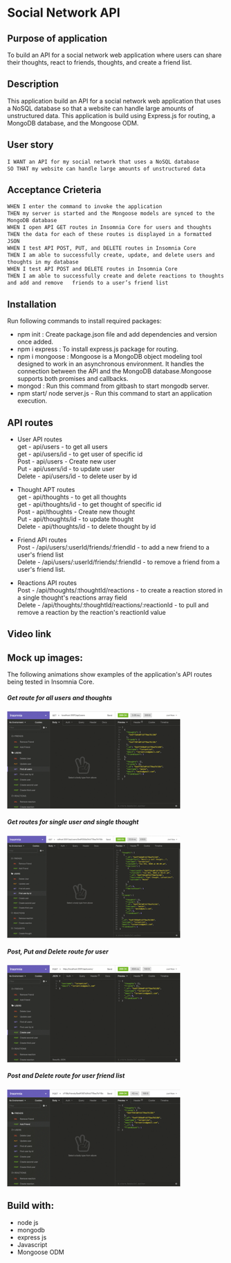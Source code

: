 # Social Network API

## Purpose of application
To build an API for a social network web application where users can share their thoughts, react to friends, thoughts, and create a friend list.

## Description
This application build an API for a social network web application that uses a NoSQL database
so that a website can handle large amounts of unstructured data. This application is build using Express.js for routing, a MongoDB database, and the Mongoose ODM.

## User story
```AS A social media startup  
I WANT an API for my social network that uses a NoSQL database  
SO THAT my website can handle large amounts of unstructured data  
```

## Acceptance Crieteria
```GIVEN a social network API  
WHEN I enter the command to invoke the application  
THEN my server is started and the Mongoose models are synced to the MongoDB database  
WHEN I open API GET routes in Insomnia Core for users and thoughts  
THEN the data for each of these routes is displayed in a formatted JSON  
WHEN I test API POST, PUT, and DELETE routes in Insomnia Core  
THEN I am able to successfully create, update, and delete users and thoughts in my database  
WHEN I test API POST and DELETE routes in Insomnia Core  
THEN I am able to successfully create and delete reactions to thoughts and add and remove   friends to a user’s friend list  
```

## Installation
Run following commands to install required packages:

* npm init : Create package.json file and add dependencies and version once added.
* npm i express : To install express.js package for routing.
* npm i mongoose : Mongoose is a MongoDB object modeling tool designed to work in an asynchronous environment. It handles the connection between the API and the MongoDB database.Mongoose supports both promises and callbacks.  
* mongod : Run this command from gitbash to start mongodb server.
* npm start/ node server.js - Run this command to start an application execution.

## API routes
* User API routes  
  get - api/users - to get all users  
  get - api/users/id - to get user of specific id  
  Post - api/users - Create new user  
  Put - api/users/id - to update user  
  Delete - api/users/id - to delete user by id  

* Thought APT routes  
  get - api/thoughts - to get all thoughts  
  get - api/thoughts/id - to get thought of specific id  
  Post - api/thoughts - Create new thought  
  Put - api/thoughts/id - to update thought  
  Delete - api/thoughts/id - to delete thought by id  

* Friend API routes  
  Post - /api/users/:userId/friends/:friendId - to add a new friend to a user's friend list  
  Delete - /api/users/:userId/friends/:friendId - to remove a friend from a user's friend list.  

* Reactions API routes  
  Post - /api/thoughts/:thoughtId/reactions - to create a reaction stored in a single thought's reactions array field  
  Delete - /api/thoughts/:thoughtId/reactions/:reactionId - to pull and remove a reaction by the reaction's reactionId value  

## Video link

## Mock up images:
The following animations show examples of the application's API routes being tested in Insomnia Core.

##### Get route for all users and thoughts

<div>
    <img src="./images/img1.gif" width="400px"/> 
</div>

##### Get routes for single user and single thought

<div>
    <img src="./images/img2.gif" width="400px"/> 
</div>

##### Post, Put and Delete route for user

<div>
    <img src="./images/img3.gif" width="400px"/> 
</div>

##### Post and Delete route for user friend list

<div>
    <img src="./images/img4.gif" width="400px"/> 
</div>


## Build with:
* node js
* mongodb
* express js
* Javascript
* Mongoose ODM